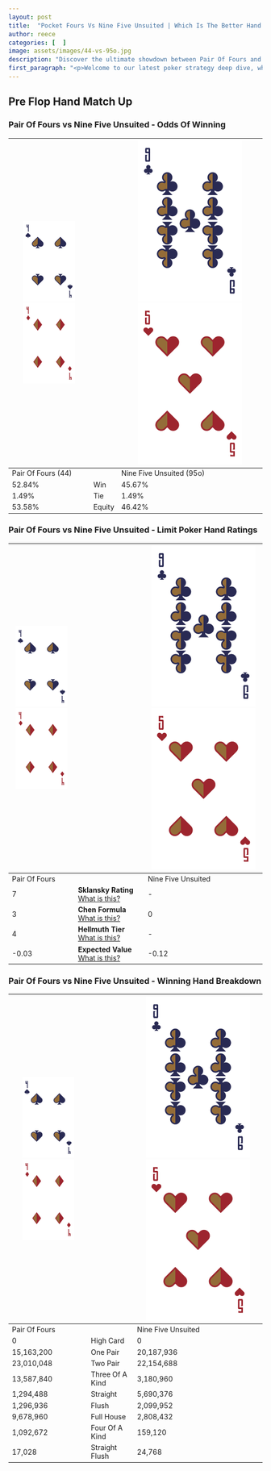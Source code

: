 ```yaml
---
layout: post
title:  "Pocket Fours Vs Nine Five Unsuited | Which Is The Better Hand In Poker? A Complete Guide"
author: reece
categories: [  ]
image: assets/images/44-vs-95o.jpg
description: "Discover the ultimate showdown between Pair Of Fours and Nine Five Unsuited in poker! Uncover the odds, strategies, and scenarios where one hand triumphs over the other. Get ready to up your poker game with this thrilling analysis."
first_paragraph: "<p>Welcome to our latest poker strategy deep dive, where we're pitting two distinct hands against each other in a high-stakes showdown: Pair Of Fours vs Nine Five Unsuited.</p><p>In the dynamic world of poker, every decision counts, and knowing which hand holds the upper hand is key to your success at the table.</p><p>In this article, we'll dissect these two hands, explore the scenarios where one dominates the other, and equip you with the knowledge to make strategic choices that can tip the odds in your favor.</p><p>Get ready to unravel the intriguing dynamics of these poker hands and elevate your game to new heights.</p>"
---
```




[comment]: # (sp0)

## Pre Flop Hand Match Up

<div class="table hand-ratings" markdown="1"> 



### Pair Of Fours vs Nine Five Unsuited - Odds Of Winning


    
| ![image info](assets/images/hand1/4.png) ![image info](assets/images/hand1/4o.png) |  | ![image info](assets/images/hand2/9.png) ![image info](assets/images/hand2/5o.png) |
| -------- | -------- | -------- |
| Pair Of Fours (44) |  | Nine Five Unsuited (95o) |
| 52.84% | Win | 45.67% |
| 1.49% | Tie | 1.49% |
| 53.58% | Equity | 46.42% |




[comment]: # (sp1)



### Pair Of Fours vs Nine Five Unsuited - Limit Poker Hand Ratings


    
| ![image info](assets/images/hand1/4.png) ![image info](assets/images/hand1/4o.png) |  | ![image info](assets/images/hand2/9.png) ![image info](assets/images/hand2/5o.png) |
| -------- | -------- | -------- |
| Pair Of Fours |  | Nine Five Unsuited |
| 7 | **Sklansky Rating** [What is this?](/sklansky-rating-explained) | - |
| 3 | **Chen Formula** [What is this?](/chen-formula-explained) | 0 |
| 4 | **Hellmuth Tier** [What is this?](/Hellmuth-tier-explained) | - |
| -0.03 | **Expected Value** [What is this?](/expected-value-explained) | -0.12 |




[comment]: # (sp2)



### Pair Of Fours vs Nine Five Unsuited - Winning Hand Breakdown


    
| ![image info](assets/images/hand1/4.png) ![image info](assets/images/hand1/4o.png) |  | ![image info](assets/images/hand2/9.png) ![image info](assets/images/hand2/5o.png) |
| -------- | -------- | -------- |
| Pair Of Fours |  | Nine Five Unsuited |
| 0 | High Card | 0 |
| 15,163,200 | One Pair | 20,187,936 |
| 23,010,048 | Two Pair | 22,154,688 |
| 13,587,840 | Three Of A Kind | 3,180,960 |
| 1,294,488 | Straight | 5,690,376 |
| 1,296,936 | Flush | 2,099,952 |
| 9,678,960 | Full House | 2,808,432 |
| 1,092,672 | Four Of A Kind | 159,120 |
| 17,028 | Straight Flush | 24,768 |




[comment]: # (sp3)



</div>

[comment]: # (sp4)



[comment]: # (sp5)


